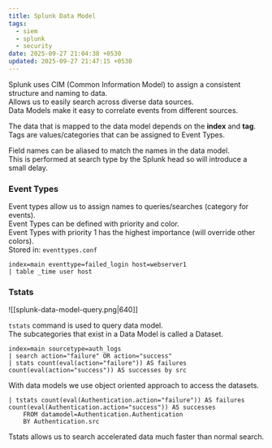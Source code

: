 ```yaml
---
title: Splunk Data Model
tags:
  - siem
  - splunk
  - security
date: 2025-09-27 21:04:38 +0530
updated: 2025-09-27 21:47:15 +0530
---
```


Splunk uses CIM (Common Information Model) to assign a consistent structure and naming to data.  
Allows us to easily search across diverse data sources.  
Data Models make it easy to correlate events from different sources.  

The data that is mapped to the data model depends on the **index** and **tag**.  
Tags are values/categories that can be assigned to Event Types.  

Field names can be aliased to match the names in the data model.  
This is performed at search type by the Splunk head so will introduce a small delay.  

### Event Types
Event types allow us to assign names to queries/searches (category for events).  
Event Types can be defined with priority and color.  
Event Types with priority 1 has the highest importance (will override other colors).  
Stored in: `eventtypes.conf`  

```
index=main eventtype=failed_login host=webserver1
| table _time user host
```

### Tstats

![[splunk-data-model-query.png|640]]

`tstats` command is used to query data model.  
The subcategories that exist in a Data Model is called a Dataset.  

```
index=main sourcetype=auth_logs
| search action="failure" OR action="success"
| stats count(eval(action="failure")) AS failures count(eval(action="success")) AS successes by src
```

With data models we use object oriented approach to access the datasets.

```
| tstats count(eval(Authentication.action="failure")) AS failures count(eval(Authentication.action="success")) AS successes
    FROM datamodel=Authentication.Authentication
    BY Authentication.src
```

Tstats allows us to search accelerated data much faster than normal search.  
